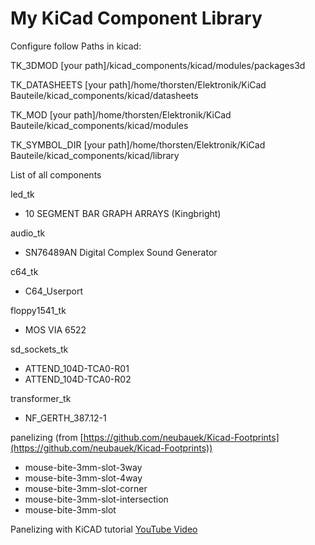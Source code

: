 # My KiCad Component Library

Configure follow Paths in kicad:

TK_3DMOD            [your path]/kicad_components/kicad/modules/packages3d

TK_DATASHEETS       [your path]/home/thorsten/Elektronik/KiCad Bauteile/kicad_components/kicad/datasheets

TK_MOD              [your path]/home/thorsten/Elektronik/KiCad Bauteile/kicad_components/kicad/modules

TK_SYMBOL_DIR       [your path]/home/thorsten/Elektronik/KiCad Bauteile/kicad_components/kicad/library

List of all components

led_tk

- 10 SEGMENT BAR GRAPH ARRAYS (Kingbright)

audio_tk

- SN76489AN Digital Complex Sound Generator

c64_tk

- C64_Userport

floppy1541_tk

- MOS VIA 6522

sd_sockets_tk

- ATTEND_104D-TCA0-R01
- ATTEND_104D-TCA0-R02

transformer_tk

- NF_GERTH_387.12-1

panelizing (from [https://github.com/neubauek/Kicad-Footprints](https://github.com/neubauek/Kicad-Footprints))

- mouse-bite-3mm-slot-3way
- mouse-bite-3mm-slot-4way
- mouse-bite-3mm-slot-corner
- mouse-bite-3mm-slot-intersection
- mouse-bite-3mm-slot

Panelizing with KiCAD tutorial [YouTube Video](https://www.youtube.com/watch?v=RfKCsGOrUSo&t=1481s)
